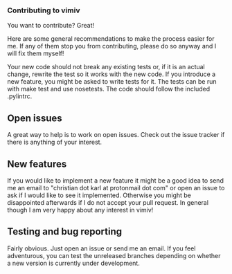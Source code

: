 ### Contributing to vimiv
You want to contribute? Great!

Here are some general recommendations to make the process easier for me. If any
of them stop you from contributing, please do so anyway and I will fix them
myself!

Your new code should not break any existing tests or, if it is an actual change,
rewrite the test so it works with the new code. If you introduce a new feature,
you might be asked to write tests for it. The tests can be run with make test
and use nosetests. The code should follow the included .pylintrc.

## Open issues
A great way to help is to work on open issues. Check out the issue tracker if
there is anything of your interest.

## New features
If you would like to implement a new feature it might be a good idea to send me
an email to "christian dot karl at protonmail dot com" or open an issue to ask
if I would like to see it implemented. Otherwise you might be disappointed
afterwards if I do not accept your pull request. In general though I am very
happy about any interest in vimiv!

## Testing and bug reporting
Fairly obvious. Just open an issue or send me an email. If you feel adventurous,
you can test the unreleased branches depending on whether a new version is
currently under development.
